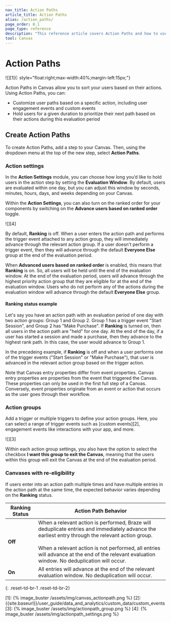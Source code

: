 ```yaml
---
nav_title: Action Paths 
article_title: Action Paths 
alias: /action_paths/
page_order: 0.1
page_type: reference
description: "This reference article covers Action Paths and how to use them in your Canvases."
tool: Canvas
---
```


# Action Paths 

![][1]{: style="float:right;max-width:40%;margin-left:15px;"}

Action Paths in Canvas allow you to sort your users based on their actions. Using Action Paths, you can: 
 
* Customize user paths based on a specific action, including user engagement events and custom events
* Hold users for a given duration to prioritize their next path based on their actions during this evaluation period

## Create Action Paths

To create Action Paths, add a step to your Canvas. Then, using the dropdown menu at the top of the new step, select **Action Paths**.

### Action settings

In the **Action Settings** module, you can choose how long you’d like to hold users in the action step by setting the **Evaluation Window**. By default, users are evaluated within one day, but you can adjust this window by seconds, minutes, hours, days, and weeks depending on your Canvas.

Within the **Action Settings**, you can also turn on the ranked order for your components by switching on the **Advance users based on ranked order** toggle.

![][4]

By default, **Ranking** is off. When a user enters the action path and performs the trigger event attached to any action group, they will immediately advance through the relevant action group. If a user doesn't perform a trigger event, then they will advance through the default **Everyone Else** group at the end of the evaluation period.

When **Advanced users based on ranked order** is enabled, this means that **Ranking** is on. So, all users will be held until the end of the evaluation window. At the end of the evaluation period, users will advance through the highest priority action group that they are eligible for at the end of the evaluation window. Users who do not perform any of the actions during the evaluation window will advance through the default **Everyone Else** group.

#### Ranking status example

Let's say you have an action path with an evaluation period of one day with two action groups: Group 1 and Group 2. Group 1 has a trigger event "Start Session", and Group 2 has "Make Purchase". If **Ranking** is turned on, then all users in the action path are "held" for one day. At the end of the day, if a user has started a session and made a purchase, then they advance to the highest rank path. In this case, the user would advance to Group 1. 

In the precedeing example, if **Ranking** is off and when a user performs one of the trigger events ("Start Session" or "Make Purchase"), that user is advanced in the relevant action group based on the trigger action.

Note that Canvas entry properties differ from event properties. Canvas entry properties are properties from the event that triggered the Canvas. These properties can only be used in the first full step of a Canvas. Conversely, event properties originate from an event or action that occurs as the user goes through their workflow.

### Action groups

Add a trigger or multiple triggers to define your action groups. Here, you can select a range of trigger events such as [custom events][2], engagement events like interactions with your app, and more.

![][3]

Within each action group settings, you also have the option to select the checkbox **I want this group to exit the Canvas**, meaning that the users within this group will exit the Canvas at the end of the evaluation period.

### Canvases with re-eligibility

If users enter into an action path multiple times and have multiple entries in the action path at the same time, the expected behavior varies depending on the **Ranking** status. 

| Ranking Status | Action Path Behavior |
|---|--------------|
| **Off** | When a relevant action is performed, Braze will deduplicate entries and immediately advance the earliest entry through the relevant action group. <br><br/> When a relevant action is not performed, all entries will advance at the end of the relevant evaluation window. No deduplication will occur. |
| **On** | All entries will advance at the end of the relevant evaluation window. No deduplication will occur. |
{: .reset-td-br-1 .reset-td-br-2}


[1]: {% image_buster /assets/img/canvas_actionpath.png %} 
[2]: {{site.baseurl}}/user_guide/data_and_analytics/custom_data/custom_events
[3]: {% image_buster /assets/img/actionpath_group.png %} 
[4]: {% image_buster /assets/img/actionpath_settings.png %} 
